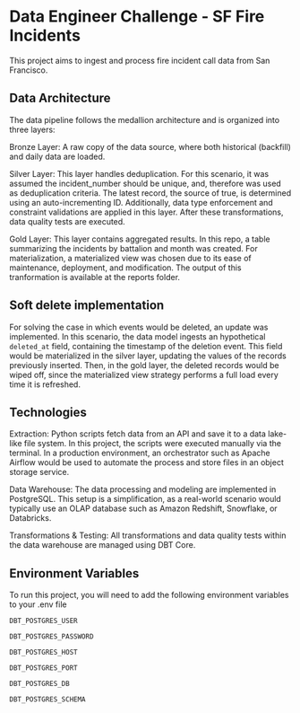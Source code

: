 # Data Engineer Challenge - SF Fire Incidents

This project aims to ingest and process fire incident call data from San Francisco.

## Data Architecture

The data pipeline follows the medallion architecture and is organized into three layers:

Bronze Layer: A raw copy of the data source, where both historical (backfill) and daily data are loaded.

Silver Layer: This layer handles deduplication. For this scenario, it was assumed the incident_number should be unique, and, therefore was used as deduplication criteria. The latest record, the source of true, is determined using an auto-incrementing ID. Additionally, data type enforcement and constraint validations are applied in this layer. After these transformations, data quality tests are executed.

Gold Layer: This layer contains aggregated results. In this repo, a table summarizing the incidents by battalion and month was created. For materialization, a materialized view was chosen due to its ease of maintenance, deployment, and modification. The output of this tranformation is available at the reports folder.

## Soft delete implementation

For solving the case in which events would be deleted, an update was implemented. In this scenario, the data model ingests an hypothetical `deleted_at` field, containing the timestamp of the deletion event. This field would be materialized in the silver layer, updating the values of the records previously inserted. Then, in the gold layer, the deleted records would be wiped off, since the materialized view strategy performs a full load every time it is refreshed.

## Technologies

Extraction: Python scripts fetch data from an API and save it to a data lake-like file system. In this project, the scripts were executed manually via the terminal. In a production environment, an orchestrator such as Apache Airflow would be used to automate the process and store files in an object storage service.

Data Warehouse: The data processing and modeling are implemented in PostgreSQL. This setup is a simplification, as a real-world scenario would typically use an OLAP database such as Amazon Redshift, Snowflake, or Databricks.

Transformations & Testing: All transformations and data quality tests within the data warehouse are managed using DBT Core.


## Environment Variables

To run this project, you will need to add the following environment variables to your .env file

`DBT_POSTGRES_USER`

`DBT_POSTGRES_PASSWORD`

`DBT_POSTGRES_HOST`

`DBT_POSTGRES_PORT`

`DBT_POSTGRES_DB`

`DBT_POSTGRES_SCHEMA`
